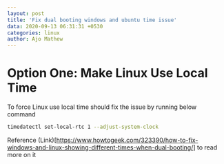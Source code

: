 ```yaml
---
layout: post
title: 'Fix dual booting windows and ubuntu time issue'
data: 2020-09-13 06:31:31 +0530
categories: linux
author: Ajo Mathew
---
```

# Option One: Make Linux Use Local Time

To force Linux use local time should fix the issue by running below command

```bash
timedatectl set-local-rtc 1 --adjust-system-clock
```

Reference (Link)[https://www.howtogeek.com/323390/how-to-fix-windows-and-linux-showing-different-times-when-dual-booting/] to read more on it